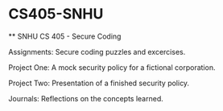 # CS405-SNHU
** SNHU CS 405 - Secure Coding

Assignments: Secure coding puzzles and excercises.

Project One: A mock security policy for a fictional corporation.

Project Two: Presentation of a finished security policy.

Journals: Reflections on the concepts learned.
